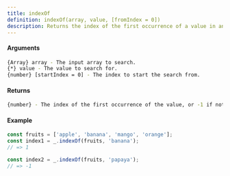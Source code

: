 ```yaml
---
title: indexOf
definition: indexOf(array, value, [fromIndex = 0])
description: Returns the index of the first occurrence of a value in an array, or -1 if not found.
---
```



#### Arguments


```bash
{Array} array - The input array to search.
{*} value - The value to search for.
{number} [startIndex = 0] - The index to start the search from.
```


#### Returns


```bash
{number} - The index of the first occurrence of the value, or -1 if not found.
```


#### Example


```ts
const fruits = ['apple', 'banana', 'mango', 'orange'];
const index1 = _.indexOf(fruits, 'banana');
// => 1

const index2 = _.indexOf(fruits, 'papaya');
// => -1
```